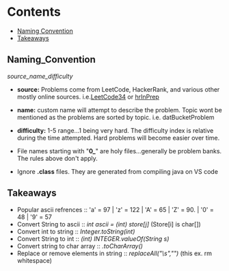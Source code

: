 # Contents
  - [Naming Convention](#Naming_convention)
  - [Takeaways](#Takeaways)

## Naming_Convention
*source_name_difficulty*
  - **source:** Problems come from LeetCode, HackerRank, and various other mostly online sources. i.e.[LeetCode34](https://leetcode.com/problems/find-first-and-last-position-of-element-in-sorted-array/) or [hrInPrep](https://www.hackerrank.com/interview/interview-preparation-kit?h_l=domains&h_r=hrw&utm_source=hrwCandidateFeedback)
  
  - **name:** custom name will attempt to describe the problem.  Topic wont be mentioned as the problems are sorted by topic. i.e. datBucketProblem
  - **difficulty:** 1-5 range...1 being very hard. The difficulty index is relative during the time attempted. Hard problems will become easier over time.


  - File names starting with "**0_**" are holy files...generally be problem banks. The rules above don't apply.
  - Ignore **.class** files. They are generated from compiling java on VS code




## Takeaways
- Popular ascii refrences :: 'a' = 97 | 'z' = 122 | 'A' = 65 | 'Z' = 90. | '0' = 48 | '9' = 57
- Convert String to ascii :: *int ascii = (int) store[j]*  (Store[i] is char[])
- Convert int to string :: *Integer.toString(int)*
- Convert String to int :: *(int) INTEGER.valueOf(String s)*
- Convert string to char array :: *.toCharArray()*
- Replace or remove elements in string :: *replaceAll("\\s","")* (this ex. rm whitespace)


